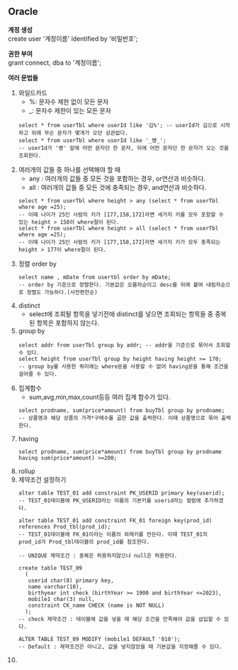 ## Oracle

**계정 생성** <br>
create user '계정이름' identified by '비밀번호';<br>

**권한 부여** <br>
grant connect, dba to '계정이름'; <br>

**여러 문법들**
1. 와일드카드
   - %: 문자수 제한 없이 모든 문자
   - _: 문자수 제한이 있는 모든 문자
   ```
   select * from userTbl where userId like '김%'; -- userId가 김으로 시작하고 뒤에 무슨 문자가 몇개가 오던 상관없다.
   select * from userTbl where userId like '_병_';
   -- userId가 '병' 앞에 어떤 문자던 한 문자, 뒤에 어떤 문자던 한 문자가 오는 것을 조회한다. 
   ```
3. 여러개의 값들 중 하나를 선택해야 할 때
   - any : 여러개의 값들 중 모든 것을 포함하는 경우, or연산과 비슷하다.
   - all : 여러개의 값들 중 모든 것에 충족되는 경우, and연산과 비슷하다.
   ```
   select * from userTbl where height > any (select * from userTbl where age =25);
   -- 이때 나이가 25인 사람의 키가 [177,158,172]라면 세가지 키를 모두 포함할 수 있는 height > 158이 where절이 된다.
   select * from userTbl where height > all (select * from userTbl where age =25);
   -- 이때 나이가 25인 사람의 키가 [177,158,172]라면 세가지 키가 모두 충족되는 height > 177이 where절이 된다.
   ```
5. 정렬 order by
   ```
   select name , mDate from usertbl order by mDate;
   -- order by 기준으로 정렬한다. 기본값은 오름차순이고 desc를 뒤에 붙여 내림차순으로 정렬도 가능하다.(사전편찬순)
   ```
7. distinct
   - select에 조회될 항목을 넣기전에 distinct를 넣으면 조회되는 항목들 중 중복된 항목은 포함하지 않는다.
9. group by
   ```
   select addr from userTbl group by addr; -- addr을 기준으로 묶어서 조회할 수 있다.
   select height from userTbl group by height having height >= 170;
   -- group by를 사용한 쿼리에는 where문을 사용할 수 없어 having문을 통해 조건을 걸어줄 수 있다.
   ```
10. 집계함수
    - sum,avg,min,max,count등등 여러 집계 함수가 있다.
    ```
    select prodname, sum(price*amount) from buyTbl group by prodname;
    -- 상품명과 해당 상품의 가격*구매수를 곱한 값을 출력한다. 이때 상품명으로 묶어 출력한다.
    ```
12. having
    ```
    select prodname, sum(price*amount) from buyTbl group by prodname having sum(price*amount) >=200;
    ```
14. rollup
15. 제약조건 설정하기
    ```
    alter table TEST_01 add constraint PK_USERID primary key(userid);
    -- TEST_01테이블에 PK_USERID라는 이름의 기본키를 userid라는 컬럼에 추가하겠다.

    alter table TEST_01 add constraint FK_01 foreign key(prod_id) references Prod_tbl(prod_id);
    -- TEST_01테이블에 FK_01이라는 이름의 외래키를 만든다. 이때 TEST_01의 prod_id가 Prod_tbl테이블의 prod_id를 참조한다.

    -- UNIQUE 제약조건 : 중복은 허용하지않으나 null은 허용한다.

    create table TEST_09
      (
	   userid char(8) primary key,
	   name varchar(10),
       birthyear int check (birthYear >= 1900 and birthYear <=2023),
       mobile1 char(3) null,
       constraint CK_name CHECK (name is NOT NULL)
      );
    -- check 제약조건 : 테이블에 값을 넣을 때 해당 조건을 만족해야 값을 삽입할 수 있다.
    
    ALTER TABLE TEST_09 MODIFY (mobile1 DEFAULT '010');
    -- Default : 제약조건은 아니고, 값을 넣지않았을 때 기본값을 지정해줄 수 있다.
    ```
17. 





























